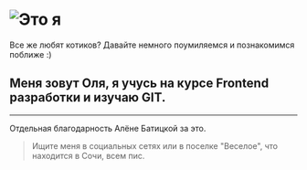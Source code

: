 ![Это я](https://i.pinimg.com/564x/f4/d2/96/f4d2961b652880be432fb9580891ed62.jpg)
===
Все же любят котиков? Давайте немного поумиляемся и познакомимся поближе :)

## Меня зовут Оля, я учусь на курсе Frontend разработки и изучаю GIT.
---
Отдельная благодарность Алёне Батицкой за это. 


>Ищите меня в социальных сетях или в поселке "Веселое", что находится в Сочи, всем пис. 
